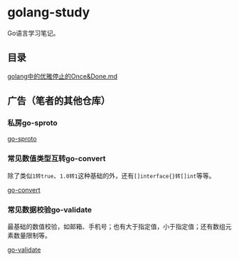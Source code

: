 # golang-study

Go语言学习笔记。

## 目录

[golang中的优雅停止的Once&Done.md](https://github.com/szyhf/golang-study/blob/master/golang中的优雅停止的Once&Done.md)

## 广告（笔者的其他仓库）

### 私房go-sproto

[go-sproto](https://github.com/szyhf/go-sproto)

### 常见数值类型互转go-convert

除了类似`1转true`、`1.0转1`这种基础的外，还有`[]interface{}转[]int`等等。

[go-convert](https://github.com/szyhf/go-convert)

### 常见数据校验go-validate

最基础的数值校验，如邮箱、手机号；也有大于指定值，小于指定值；还有数组元素数量限制等。

[go-validate](https://github.com/szyhf/go-validate)
